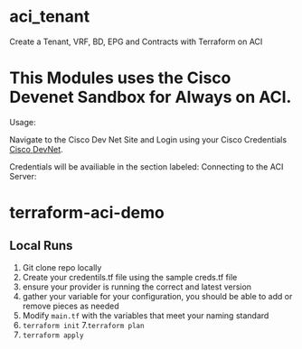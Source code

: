# aci_tenant
Create a Tenant, VRF, BD, EPG and Contracts with Terraform on ACI

# This Modules uses the Cisco Devenet Sandbox for Always on ACI.

Usage:  

Navigate to the Cisco Dev Net Site and Login using your Cisco Credentials
[Cisco DevNet](https://https://devnetsandbox.cisco.com/RM/Topology/).

Credentials will be availiable in the section labeled:
Connecting to the ACI Server:

# terraform-aci-demo

## Local Runs
1. Git clone repo locally
2. Create your credentils.tf file using the sample creds.tf file
3. ensure your provider is running the correct and latest version
4. gather your variable for your configuration, you should be able to add or remove pieces as needed
5. Modify `main.tf` with the variables that meet your naming standard
6. `terraform init`
7.`terraform plan`
8. `terraform apply`
